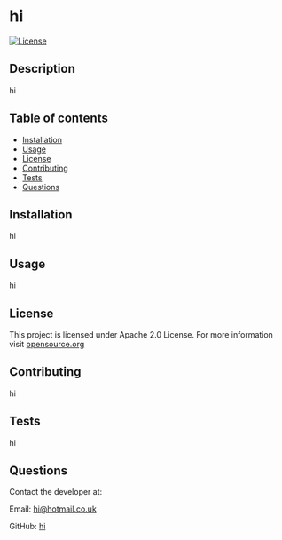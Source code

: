 # hi

[![License](https://img.shields.io/badge/License-Apache_2.0-blue.svg)](#License)

## Description
hi

## Table of contents
- [Installation](#installation)
- [Usage](#usage)
- [License](#license)
- [Contributing](#contributing)
- [Tests](#tests)
- [Questions](#questions)

## Installation
hi

## Usage
hi

## License
  This project is licensed under Apache 2.0 License. For more information visit [opensource.org](https://opensource.org/)

## Contributing
hi

## Tests
hi

## Questions
Contact the developer at:

Email: hi@hotmail.co.uk

GitHub: [hi](https://github.com/hi)
  
